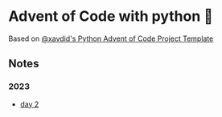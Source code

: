 # Advent of Code with python 🐍

Based on [@xavdid's Python Advent of Code Project Template](https://github.com/xavdid/advent-of-code-python-template)

## Notes 
### 2023
* [day 2](solutions/2023/day_02/README.md)
